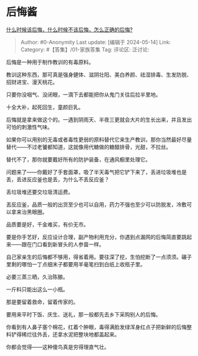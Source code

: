 # 后悔酱
[什么时候该后悔，什么时候不该后悔，怎么正确的后悔?](https://www.zhihu.com/question/653552061/answer/3497508196)

> Author: #0-Anonymity
> Last update: [编辑于 2024-05-14]
> Link:
> Category: #【答集】/01-家族答集 
> Tag: 
> 评论区:
> 泛讨论:

后悔是一种用于制作教训的有毒原料。

教训这种东西，那可真是强身健体、滋阴壮阳、美白养颜、祛湿排毒、生发防脱、招财进宝、漫天桃花。

只要你没咽气、没闭眼，一滴下去都能把你从鬼门关往后拉半里地。

十全大补，起死回生，童颜巨乳。

后悔就是拿来做这个的。一遇到阴雨天、半夜三更就会大片的生长出来，并且发出可怕的刺激性气味。

如果你可以用别的无毒或者毒性更弱的原料替代它来生产教训，那你当然最好尽量替代——不过老饕都知道，这就像用代糖做的糖醋排骨，光甜，不拉丝。

替代不了，那你就要戴好所有的防护装备，在通风橱里处理它。

问题来了——你戴好了手套面罩，吸了半天毒气把它铲下来了，丢进垃圾堆也是丢，丢进反应釜也是丢，为什么不丢反应釜？

丢垃圾堆还要交垃圾清运费。

丟反应釜，品质一般的出货至少也可以自用，药力不强也至少可以防脱发，冷敷可以拿来治黑眼圈。

品质要是好，千金难买，有价无市。

要是你手艺好，反应设计合理，副产物利用充分，你遇到点漏网的后悔简直要跳起来——跟在门口看到新冒头的人参苗一样。

自己家亲生的后悔都不够用，得省着用。要往深了挖，生怕挖断了一点须须。碾子里剩的哪怕一丁点细末子都要用羊毫笔扫到白纸上收瓶子里。

必要三蒸三晒，久治陈酿。

一斤料只能出这么一小瓶。

那是要留着救命，留着传家的。

要用来平时下饭、庆生、送礼，那一般都先去乡下采购别人的后悔。

你看到有人鼻子塞个棉花，红着个肿眼，毒得满脸发绿浑身红点子把新鲜的后悔整料铲得稀烂往外丢，还拿水泥把整块地都盖起来。

你都会觉得——这种傻鸟真是穷得理直气壮。
